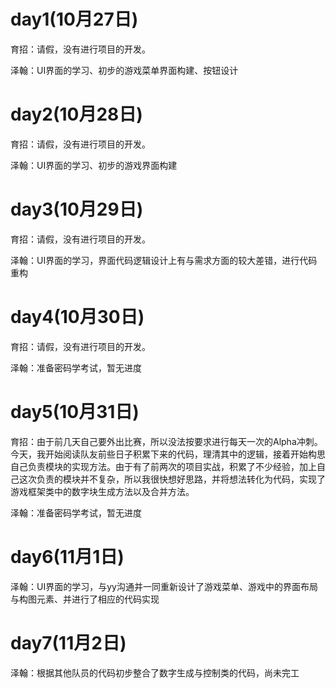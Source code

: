 # day1(10月27日)
育招：请假，没有进行项目的开发。

泽翰：UI界面的学习、初步的游戏菜单界面构建、按钮设计

# day2(10月28日)
育招：请假，没有进行项目的开发。

泽翰：UI界面的学习、初步的游戏界面构建

# day3(10月29日)
育招：请假，没有进行项目的开发。

泽翰：UI界面的学习，界面代码逻辑设计上有与需求方面的较大差错，进行代码重构

# day4(10月30日)
育招：请假，没有进行项目的开发。

泽翰：准备密码学考试，暂无进度

# day5(10月31日)
育招：由于前几天自己要外出比赛，所以没法按要求进行每天一次的Alpha冲刺。今天，我开始阅读队友前些日子积累下来的代码，理清其中的逻辑，接着开始构思自己负责模块的实现方法。由于有了前两次的项目实战，积累了不少经验，加上自己这次负责的模块并不复杂，所以我很快想好思路，并将想法转化为代码，实现了游戏框架类中的数字块生成方法以及合并方法。

泽翰：准备密码学考试，暂无进度

# day6(11月1日)

泽翰：UI界面的学习，与yy沟通并一同重新设计了游戏菜单、游戏中的界面布局与构图元素、并进行了相应的代码实现

# day7(11月2日)

泽翰：根据其他队员的代码初步整合了数字生成与控制类的代码，尚未完工
